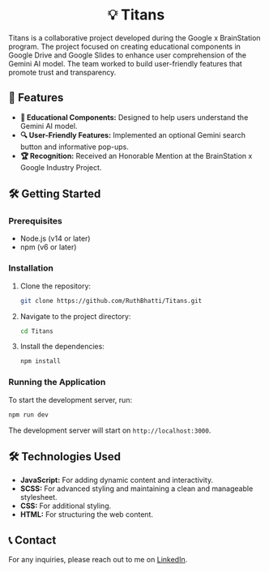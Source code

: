 <div align="center">
  <h1>💡 Titans</h1>
</div>

Titans is a collaborative project developed during the Google x BrainStation program. The project focused on creating educational components in Google Drive and Google Slides to enhance user comprehension of the Gemini AI model. The team worked to build user-friendly features that promote trust and transparency.

## 🚀 Features

- **📘 Educational Components:** Designed to help users understand the Gemini AI model.
- **🔍 User-Friendly Features:** Implemented an optional Gemini search button and informative pop-ups.
- **🏆 Recognition:** Received an Honorable Mention at the BrainStation x Google Industry Project.

## 🛠️ Getting Started

### Prerequisites

- Node.js (v14 or later)
- npm (v6 or later)

### Installation

1. Clone the repository:
   ```bash
   git clone https://github.com/RuthBhatti/Titans.git
   ```
2. Navigate to the project directory:
   ```bash
   cd Titans
   ```
3. Install the dependencies:
   ```bash
   npm install
   ```

### Running the Application

To start the development server, run:
```bash
npm run dev
```
The development server will start on `http://localhost:3000`.

## 🛠️ Technologies Used

- **JavaScript:** For adding dynamic content and interactivity.
- **SCSS:** For advanced styling and maintaining a clean and manageable stylesheet.
- **CSS:** For additional styling.
- **HTML:** For structuring the web content.

## 📞 Contact

For any inquiries, please reach out to me on [LinkedIn](https://www.linkedin.com/in/ruth-bhatti/).
